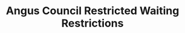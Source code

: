 ---
schema: default
title: Angus Council Restricted Waiting Restrictions
organization: Angus Council
notes: >-
    Angus Council Restricted Waiting Restrictions
resources:
  - name: Angus Council Restricted Waiting Restrictions WMS
  - url: >-
      http://data.angus.gov.uk/geoserver/services/services:restricted_waiting/wms?
  - format: WMS

  - name: Angus Council Restricted Waiting Restrictions KML
  - url: >-
      http://data.angus.gov.uk/geoserver/services/wms/kml?layers=services:restricted_waiting&mode=download
  - format: KML

  - name: Angus Council Restricted Waiting Restrictions GEOJSON
  - url: >-
      http://data.angus.gov.uk/geoserver/services/ows?service=WFS&version=1.0.0&request=GetFeature&typeName=services:restricted_waiting&outputFormat=application%2Fjson&srsName=EPSG:3857
  - format: GEOJSON
license: UK Open Government Licence (OGL)
category:

  - parking
  - restrictions
  - roads
  - traffic
  - transport
  - waiting
maintainer: Angus Council
maintainer_email: someone@example.com
---